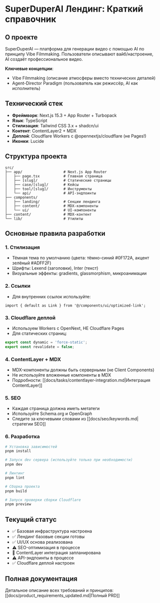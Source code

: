 # SuperDuperAI Лендинг: Краткий справочник

## О проекте
SuperDuperAI — платформа для генерации видео с помощью AI по принципу Vibe Filmmaking. Пользователи описывают вайб/настроение, AI создаёт профессиональное видео.

**Ключевые концепции**:
- Vibe Filmmaking (описание атмосферы вместо технических деталей)
- Agent-Director Paradigm (пользователь как режиссёр, AI как исполнитель)

## Технический стек
- **Фреймворк**: Next.js 15.3 + App Router + Turbopack
- **Язык**: TypeScript
- **Стилизация**: Tailwind CSS 3.x + shadcn/ui
- **Контент**: ContentLayer2 + MDX
- **Деплой**: Cloudflare Workers с @opennextjs/cloudflare (не Pages!)
- **Иконки**: Lucide

## Структура проекта
```
src/
├── app/                   # Next.js App Router
│   ├── page.tsx           # Главная страница
│   ├── [slug]/            # Статические страницы
│   ├── case/[slug]/       # Кейсы
│   ├── tool/[slug]/       # Инструменты
│   └── api/               # API-эндпоинты
├── components/            
│   ├── landing/           # Секции лендинга
│   ├── content/           # MDX-компоненты
│   └── ui/                # UI-компоненты
├── content/               # MDX-контент
└── lib/                   # Утилиты
```

## Основные правила разработки

### 1. Стилизация
- Тёмная тема по умолчанию (цвета: тёмно-синий #0F172A, акцент зелёный #ADFF2F)
- Шрифты: Lexend (заголовки), Inter (текст)
- Визуальные эффекты: gradients, glassmorphism, микроанимации

### 2. Ссылки
- Для внутренних ссылок используйте:
```tsx
import { default as Link } from '@/components/ui/optimized-link';
```

### 3. Cloudflare деплой
- Используем Workers с OpenNext, НЕ Cloudflare Pages
- Для статических страниц: 
```ts
export const dynamic = 'force-static';
export const revalidate = false;
```

### 4. ContentLayer + MDX
- MDX-компоненты должны быть серверными (не Client Components)
- Не используйте вложенные компоненты в MDX
- Подробности: [[docs/tasks/contentlayer-integration.md|Интеграция ContentLayer]]

### 5. SEO
- Каждая страница должна иметь метатеги
- Используйте Schema.org и OpenGraph
- Следите за ключевыми словами из [[docs/seo/keywords.md|стратегии SEO]]

### 6. Разработка
```bash
# Установка зависимостей
pnpm install

# Запуск dev сервера (используйте только при необходимости)
pnpm dev

# Линтинг
pnpm lint

# Сборка проекта
pnpm build

# Запуск проверки сборки Cloudflare
pnpm preview
```

## Текущий статус
- ✅ Базовая инфраструктура настроена
- ✅ Лендинг базовые секции готовы
- ✅ UI/UX основа реализована 
- ⚠️ SEO-оптимизация в процессе
- 🔄 ContentLayer интеграция запланирована
- ⚠️ API-эндпоинты в процессе
- ✅ Cloudflare деплой настроен

## Полная документация
Детальное описание всех требований и принципов: [[docs/product_requirements_updated.md|Полный PRD]] 